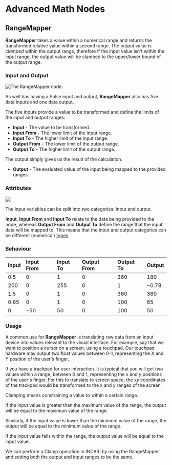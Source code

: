 # Advanced Math Nodes

## RangeMapper

**RangeMapper** takes a value within a numerical range and returns the transformed relative value within a second range. The output value is _clamped_ within the output range, therefore if the input value isn't within the input range, the output value will be clamped to the upper/lower bound of the output range.

### Input and Output

![The RangeMapper node.](../../../.gitbook/assets/range-mapper-node.png)

As well has having a Pulse input and output, **RangeMapper** also has five data inputs and one data output.

The five inputs provide a value to be transformed and define the limits of the input and output ranges:

* **Input** - The value to be transformed.
* **Input From** - The lower limit of the input range.
* **Input To** - The higher limit of the input range.
* **Output From** - The lower limit of the output range.
* **Output To** - The higher limit of the output range.

The output simply gives us the result of the calculation.

* **Output** - The evaluated value of the input being mapped to the provided ranges.

### Attributes

![](../../../.gitbook/assets/rangemapper-attributes.png)

The input variables can be split into two categories: input and output.

**Input**, **Input From** and **Input To** relate to the data being provided to the node, whereas **Output From** and **Output To** define the range that the input data will be mapped to. This means that the input and output categories can be different \(numerical\) [types](../../data-types/).

### Behaviour

| Input | Input From | Input To | Output From | Output To | Output |
| :--- | :--- | :--- | :--- | :--- | :--- |
| 0.5 | 0 | 1 | 0 | 360 | 180 |
| 200 | 0 | 255 | 0 | 1 | ~0.78 |
| 1.5 | 0 | 1 | 0 | 360 | 360 |
| 0.65 | 0 | 1 | 0 | 100 | 65 |
| 0 | -50 | 50 | 0 | 100 | 50 |

### Usage

A common use for **RangeMapper** is translating raw data from an input device into values relevant to the visual interface. For example, say that we want to position a cursor on a screen, using a touchpad. Our touchpad hardware may output two float values between 0-1, representing the X and Y position of the user's finger,

If you have a trackpad for user interaction. It is typical that you will get two values within a range, between 0 and 1, representing the x and y positions of the user's finger. For this to translate to screen space, the xy coordinates of the trackpad would be transformed to the x and y ranges of the screen

Clamping means constraining a value to within a certain range.

If the input value is greater than the maximum value of the range, the output will be equal to the maximum value of the range.

Similarly, if the input value is lower than the minimum value of the range, the output will be equal to the minimum value of the range.

If the input value falls within the range, the output value will be equal to the input value.

We can perform a Clamp operation in INCARI by using the RangeMapper and setting both the output and input ranges to be the same.

